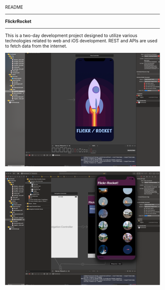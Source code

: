 README


****************
**FlickrRocket**
****************

This is a two-day development project designed to utilize various technologies related to web and iOS development. REST and APIs are used to fetch data from the internet.

![](images/rocketScreenOne.png)

![](images/rocketScreenTwo.png)
 
 

